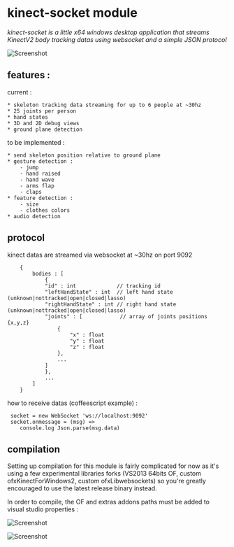 # kinect-socket module

_kinect-socket is a little x64 windows desktop application that streams KinectV2 body tracking datas using websocket and a simple JSON protocol_

![Screenshot](https://raw.githubusercontent.com/kikko/kinect2-socket/master/res/screen.png)

## features :

current :

	* skeleton tracking data streaming for up to 6 people at ~30hz
	* 25 joints per person
	* hand states
    * 3D and 2D debug views
    * ground plane detection

to be implemented :

    * send skeleton position relative to ground plane
    * gesture detection :
        - jump
        - hand raised
        - hand wave
        - arms flap
        - claps
    * feature detection :
        - size
        - clothes colors
    * audio detection

## protocol

kinect datas are streamed via websocket at ~30hz on port 9092

```
    {
        bodies : [
            {
        	"id" : int             // tracking id
        	"leftHandState" : int  // left hand state (unknown|nottracked|open|closed|lasso)
        	"rightHandState" : int // right hand state (unknown|nottracked|open|closed|lasso)
            "joints" : [            // array of joints positions {x,y,z}
                {
                    "x" : float
                    "y" : float
                    "z" : float
                },
                ...
            ]
            },
            ...
        ]
    }
```

how to receive datas (coffeescript example) :
```
 socket = new WebSocket 'ws://localhost:9092'
 socket.onmessage = (msg) =>
    console.log Json.parse(msg.data)
```

## compilation

Setting up compilation for this module is fairly complicated for now as it's using a few experimental libraries forks (VS2013 64bits OF, custom ofxKinectForWindows2, custom ofxLibwebsockets) so you're greatly encouraged to use the latest release binary instead.

In order to compile, the OF and extras addons paths must be added to visual studio properties :

![Screenshot](https://raw.githubusercontent.com/kikko/kinect2-socket/master/res/p1.png)

![Screenshot](https://raw.githubusercontent.com/kikko/kinect2-socket/master/res/p2.png)
